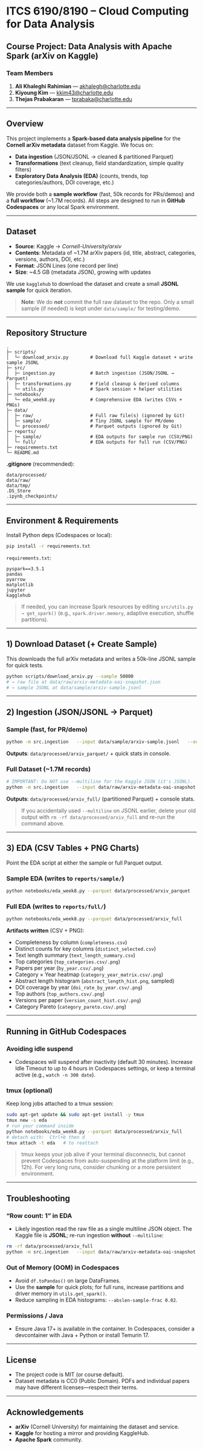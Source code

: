 # ITCS 6190/8190 – Cloud Computing for Data Analysis
## Course Project: Data Analysis with Apache Spark (arXiv on Kaggle)

### Team Members
1. **Ali Khaleghi Rahimian** — akhalegh@charlotte.edu  
2. **Kiyoung Kim** — kkim43@charlotte.edu  
3. **Thejas Prabakaran** — tprabaka@charlotte.edu

---

## Overview
This project implements a **Spark-based data analysis pipeline** for the **Cornell arXiv metadata** dataset from Kaggle. We focus on:
- **Data ingestion** (JSON/JSONL → cleaned & partitioned Parquet)
- **Transformations** (text cleanup, field standardization, simple quality filters)
- **Exploratory Data Analysis (EDA)** (counts, trends, top categories/authors, DOI coverage, etc.)

We provide both a **sample workflow** (fast, 50k records for PRs/demos) and a **full workflow** (~1.7M records). All steps are designed to run in **GitHub Codespaces** or any local Spark environment.

---

## Dataset
- **Source**: Kaggle → *Cornell-University/arxiv*  
- **Contents**: Metadata of ~1.7M arXiv papers (id, title, abstract, categories, versions, authors, DOI, etc.)  
- **Format**: JSON Lines (one record per line)  
- **Size**: ~4.5 GB (metadata JSON), growing with updates

We use `kagglehub` to download the dataset and create a small **JSONL sample** for quick iteration.

> **Note**: We do **not** commit the full raw dataset to the repo. Only a small sample (if needed) is kept under `data/sample/` for testing/demo.

---

## Repository Structure
```
.
├─ scripts/
│  └─ download_arxiv.py        # Download full Kaggle dataset + write sample JSONL
├─ src/
│  ├─ ingestion.py             # Batch ingestion (JSON/JSONL → Parquet)
│  ├─ transformations.py       # Field cleanup & derived columns
│  └─ utils.py                 # Spark session + helper utilities
├─ notebooks/
│  └─ eda_week8.py             # Comprehensive EDA (writes CSVs + PNGs)
├─ data/
│  ├─ raw/                     # Full raw file(s) (ignored by Git)
│  ├─ sample/                  # Tiny JSONL sample for PR/demo
│  └─ processed/               # Parquet outputs (ignored by Git)
├─ reports/
│  ├─ sample/                  # EDA outputs for sample run (CSV/PNG)
│  └─ full/                    # EDA outputs for full run (CSV/PNG)
├─ requirements.txt
└─ README.md
```

**.gitignore** (recommended):
```
data/processed/
data/raw/
data/tmp/
.DS_Store
.ipynb_checkpoints/
```

---

## Environment & Requirements
Install Python deps (Codespaces or local):
```bash
pip install -r requirements.txt
```
`requirements.txt`:
```
pyspark==3.5.1
pandas
pyarrow
matplotlib
jupyter
kagglehub
```

> If needed, you can increase Spark resources by editing `src/utils.py → get_spark()` (e.g., `spark.driver.memory`, adaptive execution, shuffle partitions).

---

## 1) Download Dataset (+ Create Sample)
This downloads the full arXiv metadata and writes a 50k-line JSONL sample for quick tests.
```bash
python scripts/download_arxiv.py --sample 50000
# → raw file at data/raw/arxiv-metadata-oai-snapshot.json
# → sample JSONL at data/sample/arxiv-sample.jsonl
```

---

## 2) Ingestion (JSON/JSONL → Parquet)

### Sample (fast, for PR/demo)
```bash
python -m src.ingestion   --input data/sample/arxiv-sample.jsonl   --output data/processed/arxiv_parquet   --partition-by year
```
**Outputs**: `data/processed/arxiv_parquet/` + quick stats in console.

### Full Dataset (~1.7M records)
```bash
# IMPORTANT: Do NOT use --multiline for the Kaggle JSON (it's JSONL).
python -m src.ingestion   --input data/raw/arxiv-metadata-oai-snapshot.json   --output data/processed/arxiv_full   --partition-by year   --repartition 200
```
**Outputs**: `data/processed/arxiv_full/` (partitioned Parquet) + console stats.

> If you accidentally used `--multiline` on JSONL earlier, delete your old output with `rm -rf data/processed/arxiv_full` and re-run the command above.

---

## 3) EDA (CSV Tables + PNG Charts)
Point the EDA script at either the sample or full Parquet output.

### Sample EDA (writes to `reports/sample/`)
```bash
python notebooks/eda_week8.py --parquet data/processed/arxiv_parquet
```

### Full EDA (writes to `reports/full/`)
```bash
python notebooks/eda_week8.py --parquet data/processed/arxiv_full
```

**Artifacts written** (CSV + PNG):
- Completeness by column (`completeness.csv`)
- Distinct counts for key columns (`distinct_selected.csv`)
- Text length summary (`text_length_summary.csv`)
- Top categories (`top_categories.csv/.png`)
- Papers per year (`by_year.csv/.png`)
- Category × Year heatmap (`category_year_matrix.csv/.png`)
- Abstract length histogram (`abstract_length_hist.png`, sampled)
- DOI coverage by year (`doi_rate_by_year.csv/.png`)
- Top authors (`top_authors.csv/.png`)
- Versions per paper (`version_count_hist.csv/.png`)
- Category Pareto (`category_pareto.csv/.png`)

---

## Running in GitHub Codespaces

### Avoiding idle suspend
- Codespaces will suspend after inactivity (default 30 minutes). Increase Idle Timeout to up to 4 hours in Codespaces settings, or keep a terminal active (e.g., `watch -n 300 date`).

### tmux (optional)
Keep long jobs attached to a tmux session:
```bash
sudo apt-get update && sudo apt-get install -y tmux
tmux new -s eda
# run your command inside
python notebooks/eda_week8.py --parquet data/processed/arxiv_full
# detach with:  Ctrl+b then d
tmux attach -t eda   # to reattach
```

> tmux keeps your job alive if your terminal disconnects, but cannot prevent Codespaces from auto-suspending at the platform limit (e.g., 12h). For very long runs, consider chunking or a more persistent environment.

---

## Troubleshooting

### “Row count: 1” in EDA
- Likely ingestion read the raw file as a single multiline JSON object. The Kaggle file is **JSONL**; re-run ingestion **without** `--multiline`:
```bash
rm -rf data/processed/arxiv_full
python -m src.ingestion   --input data/raw/arxiv-metadata-oai-snapshot.json   --output data/processed/arxiv_full   --partition-by year   --repartition 200
```

### Out of Memory (OOM) in Codespaces
- Avoid `df.toPandas()` on large DataFrames.
- Use the **sample** for quick plots; for full runs, increase partitions and driver memory in `utils.get_spark()`.
- Reduce sampling in EDA histograms: `--abslen-sample-frac 0.02`.

### Permissions / Java
- Ensure Java 17+ is available in the container. In Codespaces, consider a devcontainer with Java + Python or install Temurin 17.

---

## License
- The project code is MIT (or course default).  
- Dataset metadata is CC0 (Public Domain). PDFs and individual papers may have different licenses—respect their terms.

---

## Acknowledgements
- **arXiv** (Cornell University) for maintaining the dataset and service.
- **Kaggle** for hosting a mirror and providing KaggleHub.
- **Apache Spark** community.

